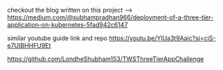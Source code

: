 checkout the blog written on this project --> 
https://medium.com/@subhampradhan966/deployment-of-a-three-tier-application-on-kubernetes-5fad942c6147

similar youtube guide link and repo
https://youtu.be/YlUa3t9Aaic?si=ciS-e7UIBHHFU9Et 

https://github.com/LondheShubham153/TWSThreeTierAppChallenge
